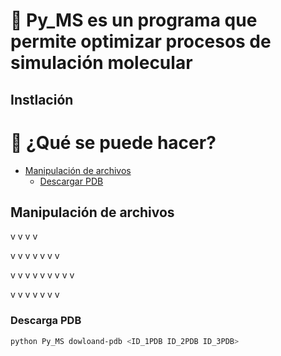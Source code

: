 # 👻 Py_MS es un programa que permite optimizar procesos de simulación molecular

## Instlación

# 📕 ¿Qué se puede hacer?
* [Manipulación de archivos](#Manipulación-de-archivos)
  * [Descargar PDB](#Descarga-PDB)



## Manipulación de archivos
v
v
v
v

v
v
v
v
v
v
v

v
v
v
v
v
v
v
v
v

v
v
v
v
v
v
v
### Descarga PDB
```bash
python Py_MS dowloand-pdb <ID_1PDB ID_2PDB ID_3PDB>
```
